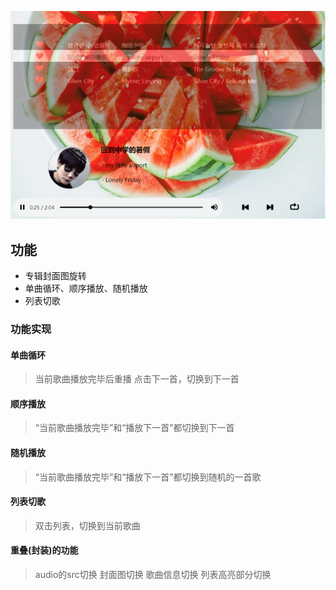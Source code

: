 ![图片没有显示吗？]( /pics/readme.png )
## 功能
* 专辑封面图旋转
* 单曲循环、顺序播放、随机播放
* 列表切歌

### 功能实现
#### 单曲循环
> 当前歌曲播放完毕后重播
> 点击下一首，切换到下一首
#### 顺序播放
> “当前歌曲播放完毕”和“播放下一首”都切换到下一首
#### 随机播放
> “当前歌曲播放完毕”和“播放下一首”都切换到随机的一首歌
#### 列表切歌
> 双击列表，切换到当前歌曲
#### 重叠(封装)的功能
> audio的src切换
> 封面图切换
> 歌曲信息切换
> 列表高亮部分切换
